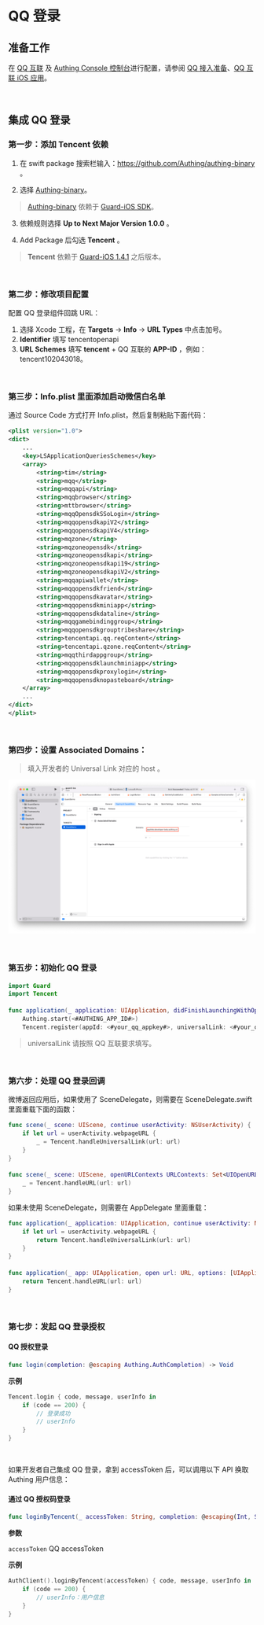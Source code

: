 # QQ 登录

<LastUpdated/>

## 准备工作

在 [QQ 互联](https://developer.baidu.com/) 及 [Authing Console 控制台](https://authing.cn/)进行配置，请参阅 [QQ 接入准备](../../../guides/connections/social/qq/README.md)、[QQ 互联 iOS 应用](https://wiki.connect.qq.com/ios_sdk%e7%8e%af%e5%a2%83%e6%90%ad%e5%bb%ba)。

<br>

## 集成 QQ 登录

### 第一步：添加 Tencent 依赖

1. 在 swift package 搜索栏输入：https://github.com/Authing/authing-binary 。

2. 选择 [Authing-binary](https://github.com/Authing/authing-binary)。
> [Authing-binary](https://github.com/Authing/authing-binary) 依赖于 [Guard-iOS SDK](https://github.com/Authing/guard-ios)。

3. 依赖规则选择 **Up to Next Major Version 1.0.0** 。

4. Add Package 后勾选 **Tencent** 。

> **Tencent** 依赖于 [Guard-iOS 1.4.1](https://github.com/Authing/guard-ios) 之后版本。

<br>

### 第二步：修改项目配置

配置 QQ 登录组件回跳 URL：
1. 选择 Xcode 工程，在 **Targets** -> **Info** -> **URL Types** 中点击加号。
2. **Identifier** 填写 tencentopenapi
3. **URL Schemes** 填写 **tencent** + QQ 互联的 **APP-ID** ，例如：tencent102043018。
<br>

### 第三步：Info.plist 里面添加启动微信白名单

通过 Source Code 方式打开 Info.plist，然后复制粘贴下面代码：

```xml
<plist version="1.0">
<dict>
    ...
    <key>LSApplicationQueriesSchemes</key>
	<array>
        <string>tim</string>
		<string>mqq</string>
		<string>mqqapi</string>
		<string>mqqbrowser</string>
		<string>mttbrowser</string>
		<string>mqqOpensdkSSoLogin</string>
		<string>mqqopensdkapiV2</string>
		<string>mqqopensdkapiV4</string>
		<string>mqzone</string>
		<string>mqzoneopensdk</string>
		<string>mqzoneopensdkapi</string>
		<string>mqzoneopensdkapi19</string>
		<string>mqzoneopensdkapiV2</string>
		<string>mqqapiwallet</string>
		<string>mqqopensdkfriend</string>
		<string>mqqopensdkavatar</string>
		<string>mqqopensdkminiapp</string>
		<string>mqqopensdkdataline</string>
		<string>mqqgamebindinggroup</string>
		<string>mqqopensdkgrouptribeshare</string>
		<string>tencentapi.qq.reqContent</string>
		<string>tencentapi.qzone.reqContent</string>
		<string>mqqthirdappgroup</string>
		<string>mqqopensdklaunchminiapp</string>
		<string>mqqopensdkproxylogin</string>
		<string>mqqopensdknopasteboard</string>
	</array>
    ...
</dict>
</plist>
```

<br>

### 第四步：设置 Associated Domains：

> 填入开发者的 Universal Link 对应的 host 。

![](./images/wechat/7.png)

<br>

### 第五步：初始化 QQ 登录
```swift
import Guard
import Tencent

func application(_ application: UIApplication, didFinishLaunchingWithOptions launchOptions: [UIApplication.LaunchOptionsKey: Any]?) -> Bool {
    Authing.start(<#AUTHING_APP_ID#>)
    Tencent.register(appId: <#your_qq_appkey#>, universalLink: <#your_qq_universalLink#>)}
 ```

> universalLink 请按照 QQ 互联要求填写。

<br>


### 第六步：处理 QQ 登录回调

微博返回应用后，如果使用了 SceneDelegate，则需要在 SceneDelegate.swift 里面重载下面的函数：

```swift
func scene(_ scene: UIScene, continue userActivity: NSUserActivity) {
    if let url = userActivity.webpageURL {
        _ = Tencent.handleUniversalLink(url: url)
    }
}

func scene(_ scene: UIScene, openURLContexts URLContexts: Set<UIOpenURLContext>) {
    _ = Tencent.handleURL(url: url)
}
```

如果未使用 SceneDelegate，则需要在 AppDelegate 里面重载：

```swift
func application(_ application: UIApplication, continue userActivity: NSUserActivity, restorationHandler: @escaping ([UIUserActivityRestoring]?) -> Void) -> Bool {
    if let url = userActivity.webpageURL {
        return Tencent.handleUniversalLink(url: url)
    }
}

func application(_ app: UIApplication, open url: URL, options: [UIApplication.OpenURLOptionsKey : Any] = [:]) -> Bool {
    return Tencent.handleURL(url: url)
}
```

<br>

### 第七步：发起 QQ 登录授权
#### QQ 授权登录

```swift
func login(completion: @escaping Authing.AuthCompletion) -> Void
```

**示例**

```swift
Tencent.login { code, message, userInfo in
    if (code == 200) {
        // 登录成功
        // userInfo
    }
}
```

<br>

如果开发者自己集成 QQ 登录，拿到 accessToken 后，可以调用以下 API 换取 Authing 用户信息：

#### 通过 QQ 授权码登录

```swift
func loginByTencent(_ accessToken: String, completion: @escaping(Int, String?, UserInfo?) -> Void)
```

**参数**

`accessToken` QQ accessToken

**示例**

```swift
AuthClient().loginByTencent(accessToken) { code, message, userInfo in
    if (code == 200) {
        // userInfo：用户信息
    }
}
```